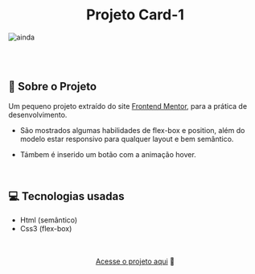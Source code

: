 <div align="center"><h1>Projeto Card-1 </h1></div>

![ainda](https://user-images.githubusercontent.com/105744700/193724585-ccf2b573-793b-4a9e-8683-12867437372c.jpg)

<br>
<br>
<h2>📃 Sobre o Projeto</h2>

 Um pequeno projeto extraído do site <a href="https://www.frontendmentor.io/">Frontend Mentor</a>, 
  para a prática de desenvolvimento.

 - São mostrados algumas habilidades de flex-box e position, além do modelo estar responsivo 
    para qualquer layout e bem semântico.

- Támbem é inserido um botão com a animação hover.

<br>
 <h2>💻 Tecnologias usadas </h2>

 - Html (semântico)
 - Css3 (flex-box)

<br>
<br>

<div align="center">
			 <a href="https://www.site.com">Acesse o projeto aqui</a> 🤟
</div>
